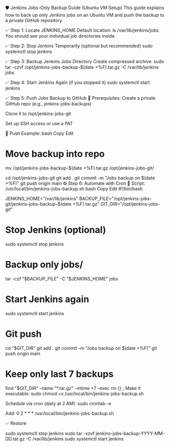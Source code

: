 🛡️ Jenkins Jobs-Only Backup Guide (Ubuntu VM Setup)
This guide explains how to back up only Jenkins jobs on an Ubuntu VM and push the backup to a private GitHub repository.

✅ Step 1: Locate JENKINS_HOME
Default location:
ls /var/lib/jenkins/jobs
You should see your individual job directories inside.

✅ Step 2: Stop Jenkins Temporarily (optional but recommended)
sudo systemctl stop jenkins

✅ Step 3: Backup Jenkins Jobs Directory
Create compressed archive:
sudo tar -czvf /opt/jenkins-jobs-backup-$(date +%F).tar.gz -C /var/lib/jenkins jobs

✅ Step 4: Start Jenkins Again (if you stopped it)
sudo systemctl start jenkins

✅ Step 5: Push Jobs Backup to GitHub
🔹 Prerequisites:
Create a private GitHub repo (e.g., jenkins-jobs-backups)

Clone it to /opt/jenkins-jobs-git

Set up SSH access or use a PAT

🔹 Push Example:
bash
Copy
Edit
# Move backup into repo
mv /opt/jenkins-jobs-backup-$(date +%F).tar.gz /opt/jenkins-jobs-git/

cd /opt/jenkins-jobs-git
git add .
git commit -m "Jobs backup on $(date +%F)"
git push origin main
♻️ Step 6: Automate with Cron
🔹 Script: /usr/local/bin/jenkins-jobs-backup.sh
bash
Copy
Edit
#!/bin/bash

JENKINS_HOME="/var/lib/jenkins"
BACKUP_FILE="/opt/jenkins-jobs-git/jenkins-jobs-backup-$(date +%F).tar.gz"
GIT_DIR="/opt/jenkins-jobs-git"

# Stop Jenkins (optional)
sudo systemctl stop jenkins

# Backup only jobs/
tar -czf "$BACKUP_FILE" -C "$JENKINS_HOME" jobs

# Start Jenkins again
sudo systemctl start jenkins

# Git push
cd "$GIT_DIR"
git add .
git commit -m "Jobs backup on $(date +%F)"
git push origin main

# Keep only last 7 backups
find "$GIT_DIR" -name "*.tar.gz" -mtime +7 -exec rm {} \;
Make it executable:
sudo chmod +x /usr/local/bin/jenkins-jobs-backup.sh

Schedule via cron (daily at 2 AM):
sudo crontab -e

Add:
0 2 * * * /usr/local/bin/jenkins-jobs-backup.sh

✅ Restore

sudo systemctl stop jenkins
sudo tar -xzvf jenkins-jobs-backup-YYYY-MM-DD.tar.gz -C /var/lib/jenkins
sudo systemctl start jenkins
